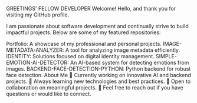 GREETINGS' FELLOW DEVELOPER
Welcome!
Hello, and thank you for visiting my GitHub profile.

I am passionate about software development and continually strive to build impactful projects. Below are some of my featured repositories:

Portfolio: A showcase of my professional and personal projects.
IMAGE-METADATA-ANALYZER: A tool for analyzing image metadata efficiently.
IDENTITY: Solutions focused on digital identity management.
SIMPLE-EMOTION-AI-DETECTOR: An AI-based system for detecting emotions from images.
BACKEND-FACE-DETECTION-PYTHON: Python backend for robust face detection.
About Me
🔭 Currently working on innovative AI and backend projects.
🌱 Always learning new technologies and best practices.
👯 Open to collaboration on meaningful projects.
💬 Feel free to reach out if you have questions or would like to connect.

<!--
**rewellnamu/rewellnamu** is a ✨ _special_ ✨ repository because its `README.md` (this file) appears on your GitHub profile.

Here are some ideas to get you started:

- 🔭 I’m currently working on ...
- 🌱 I’m currently learning ...
- 👯 I’m looking to collaborate on ...
- 🤔 I’m looking for help with ...
- 💬 Ask me about ...
- 📫 How to reach me: ...
- 😄 Pronouns: ...
- ⚡ Fun fact: ...
-->
